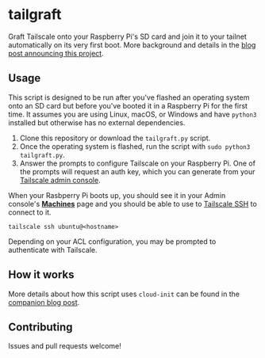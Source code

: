 # tailgraft

Graft Tailscale onto your Raspberry Pi's SD card and join it to your tailnet automatically on its very first boot. More background and details in the [blog post announcing this project][blog].

## Usage

This script is designed to be run after you've flashed an operating system onto an SD card but before you've booted it in a Raspberry Pi for the first time. It assumes you are using Linux, macOS, or Windows and have `python3` installed but otherwise has no external dependencies.

1. Clone this repository or download the `tailgraft.py` script.
1. Once the operating system is flashed, run the script with `sudo python3 tailgraft.py`.
1. Answer the prompts to configure Tailscale on your Raspberry Pi. One of the prompts will request an auth key, which you can generate from your [Tailscale admin console](https://login.tailscale.com/admin/settings/keys).

When your Rasbperry Pi boots up, you should see it in your Admin console's [**Machines**](https://login.tailscale.com/admin/machines) page and you should be able to use to [Tailscale SSH](https://tailscale.com/tailscale-ssh/) to connect to it.

```
tailscale ssh ubuntu@<hostname>
```

Depending on your ACL configuration, you may be prompted to authenticate with Tailscale.

## How it works

More details about how this script uses `cloud-init` can be found in the [companion blog post][blog].

[blog]: https://tailscale.dev/blog/tailgraft

## Contributing

Issues and pull requests welcome!
